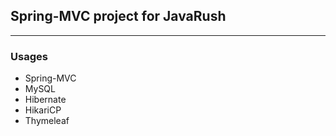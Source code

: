 ## Spring-MVC project for JavaRush
---

### Usages 
- Spring-MVC
- MySQL
- Hibernate
- HikariCP
- Thymeleaf
